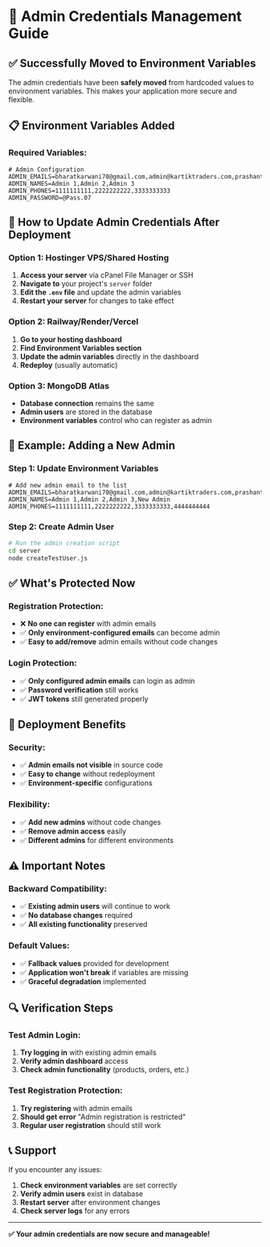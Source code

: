 # 🔐 Admin Credentials Management Guide

## ✅ **Successfully Moved to Environment Variables**

The admin credentials have been **safely moved** from hardcoded values to environment variables. This makes your application more secure and flexible.

## 📋 **Environment Variables Added**

### **Required Variables:**
```env
# Admin Configuration
ADMIN_EMAILS=bharatkarwani70@gmail.com,admin@kartiktraders.com,prashantmete0711@gmail.com
ADMIN_NAMES=Admin 1,Admin 2,Admin 3
ADMIN_PHONES=1111111111,2222222222,3333333333
ADMIN_PASSWORD=@Pass.07
```

## 🔧 **How to Update Admin Credentials After Deployment**

### **Option 1: Hostinger VPS/Shared Hosting**
1. **Access your server** via cPanel File Manager or SSH
2. **Navigate to** your project's `server` folder
3. **Edit the `.env` file** and update the admin variables
4. **Restart your server** for changes to take effect

### **Option 2: Railway/Render/Vercel**
1. **Go to your hosting dashboard**
2. **Find Environment Variables section**
3. **Update the admin variables** directly in the dashboard
4. **Redeploy** (usually automatic)

### **Option 3: MongoDB Atlas**
- **Database connection** remains the same
- **Admin users** are stored in the database
- **Environment variables** control who can register as admin

## 📝 **Example: Adding a New Admin**

### **Step 1: Update Environment Variables**
```env
# Add new admin email to the list
ADMIN_EMAILS=bharatkarwani70@gmail.com,admin@kartiktraders.com,prashantmete0711@gmail.com,newadmin@example.com
ADMIN_NAMES=Admin 1,Admin 2,Admin 3,New Admin
ADMIN_PHONES=1111111111,2222222222,3333333333,4444444444
```

### **Step 2: Create Admin User**
```bash
# Run the admin creation script
cd server
node createTestUser.js
```

## ✅ **What's Protected Now**

### **Registration Protection:**
- ❌ **No one can register** with admin emails
- ✅ **Only environment-configured emails** can become admin
- ✅ **Easy to add/remove** admin emails without code changes

### **Login Protection:**
- ✅ **Only configured admin emails** can login as admin
- ✅ **Password verification** still works
- ✅ **JWT tokens** still generated properly

## 🚀 **Deployment Benefits**

### **Security:**
- ✅ **Admin emails not visible** in source code
- ✅ **Easy to change** without redeployment
- ✅ **Environment-specific** configurations

### **Flexibility:**
- ✅ **Add new admins** without code changes
- ✅ **Remove admin access** easily
- ✅ **Different admins** for different environments

## ⚠️ **Important Notes**

### **Backward Compatibility:**
- ✅ **Existing admin users** will continue to work
- ✅ **No database changes** required
- ✅ **All existing functionality** preserved

### **Default Values:**
- ✅ **Fallback values** provided for development
- ✅ **Application won't break** if variables are missing
- ✅ **Graceful degradation** implemented

## 🔍 **Verification Steps**

### **Test Admin Login:**
1. **Try logging in** with existing admin emails
2. **Verify admin dashboard** access
3. **Check admin functionality** (products, orders, etc.)

### **Test Registration Protection:**
1. **Try registering** with admin emails
2. **Should get error** "Admin registration is restricted"
3. **Regular user registration** should still work

## 📞 **Support**

If you encounter any issues:
1. **Check environment variables** are set correctly
2. **Verify admin users** exist in database
3. **Restart server** after environment changes
4. **Check server logs** for any errors

---

**✅ Your admin credentials are now secure and manageable!** 